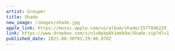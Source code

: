 ```yaml
---
artist: Grouper
title: Shade
new_image: /images/shade.jpg
apple_link: https://music.apple.com/us/album/shade/1577846229
link: https://www.dropbox.com/s/n1u0pkp6k1meb9a/Shade.zip?dl=1
published_date: 2021-08-30T01:29:06.970Z
---
```


